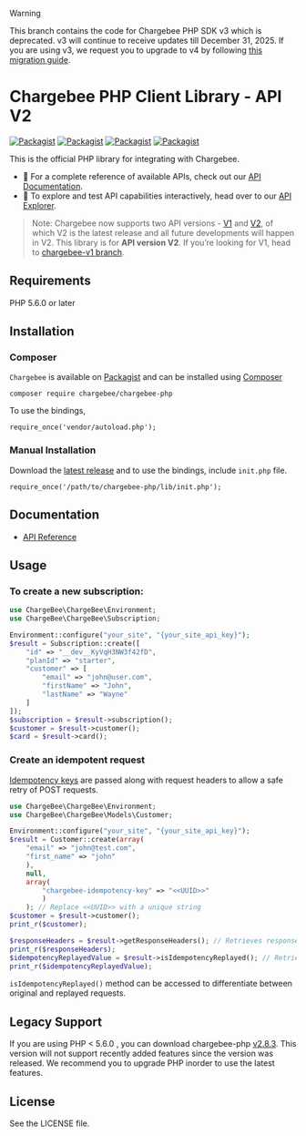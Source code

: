 > [!WARNING]  
> This branch contains the code for Chargebee PHP SDK v3 which is deprecated. v3 will continue to receive updates till December 31, 2025. If you are using v3, we request you to upgrade to v4 by following [this migration guide](https://github.com/chargebee/chargebee-php/wiki/Migration-guide-for-v4).

# Chargebee PHP Client Library - API V2

[![Packagist](https://img.shields.io/packagist/v/chargebee/chargebee-php.svg?maxAge=3)](https://packagist.org/packages/chargebee/chargebee-php)
[![Packagist](https://img.shields.io/packagist/dt/chargebee/chargebee-php.svg?maxAge=3)](https://packagist.org/packages/chargebee/chargebee-php/stats)
[![Packagist](https://img.shields.io/packagist/dm/chargebee/chargebee-php.svg?maxAge=3)](https://packagist.org/packages/chargebee/chargebee-php/stats)
[![Packagist](https://img.shields.io/packagist/l/chargebee/chargebee-php.svg?maxAge=3)](https://packagist.org/packages/chargebee/chargebee-php)

This is the official PHP library for integrating with Chargebee.

- 📘 For a complete reference of available APIs, check out our [API Documentation](https://apidocs.chargebee.com/docs/api/?lang=php).  
- 🧪 To explore and test API capabilities interactively, head over to our [API Explorer](https://api-explorer.chargebee.com).

>Note: Chargebee now supports two API versions - [V1](https://apidocs.chargebee.com/docs/api/v1) and [V2](https://apidocs.chargebee.com/docs/api), of which V2 is the latest release and all future developments will happen in V2. This library is for <b>API version V2</b>. If you’re looking for V1, head to [chargebee-v1 branch](https://github.com/chargebee/chargebee-php/tree/chargebee-v1).

## Requirements

PHP 5.6.0 or later

## Installation

### Composer
```Chargebee``` is available on [Packagist](https://packagist.org/packages/chargebee/chargebee-php) and can be installed using [Composer](https://getcomposer.org/)

<pre><code>composer require chargebee/chargebee-php</code></pre>

To use the bindings, 
<pre><code>require_once('vendor/autoload.php');</code></pre>

### Manual Installation
Download the [latest release](https://github.com/chargebee/chargebee-php/releases) and to use the bindings, include 
<code>init.php</code> file. 
<pre><code>require_once('/path/to/chargebee-php/lib/init.php');</code></pre>

## Documentation

* <a href="https://apidocs.chargebee.com/docs/api?lang=php" target="_blank">API Reference</a>

## Usage

### To create a new subscription:

```php
use ChargeBee\ChargeBee\Environment;
use ChargeBee\ChargeBee\Subscription;

Environment::configure("your_site", "{your_site_api_key}");
$result = Subscription::create([
    "id" => "__dev__KyVqH3NW3f42fD",
    "planId" => "starter",
    "customer" => [
        "email" => "john@user.com",
        "firstName" => "John",
        "lastName" => "Wayne"
    ]
]);
$subscription = $result->subscription();
$customer = $result->customer();
$card = $result->card();
```

### Create an idempotent request

[Idempotency keys](https://apidocs.chargebee.com/docs/api/idempotency?prod_cat_ver=2) are passed along with request headers to allow a safe retry of POST requests. 

```php
use ChargeBee\ChargeBee\Environment;
use ChargeBee\ChargeBee\Models\Customer;

Environment::configure("your_site", "{your_site_api_key}");
$result = Customer::create(array(
    "email" => "john@test.com",
    "first_name" => "john"
    ), 
    null, 
    array(
        "chargebee-idempotency-key" => "<<UUID>>"
        )
    ); // Replace <<UUID>> with a unique string
$customer = $result->customer();
print_r($customer);

$responseHeaders = $result->getResponseHeaders(); // Retrieves response headers
print_r($responseHeaders);
$idempotencyReplayedValue = $result->isIdempotencyReplayed(); // Retrieves Idempotency replayed header value
print_r($idempotencyReplayedValue);
```
`isIdempotencyReplayed()` method can be accessed to differentiate between original and replayed requests.

## Legacy Support

If you are using PHP < 5.6.0 , you can download chargebee-php [v2.8.3](https://github.com/chargebee/chargebee-php/tree/v2.8.3). This version will not support recently added features since the version was released. We recommend you to upgrade PHP inorder to use the latest features. 
## License

See the LICENSE file.

